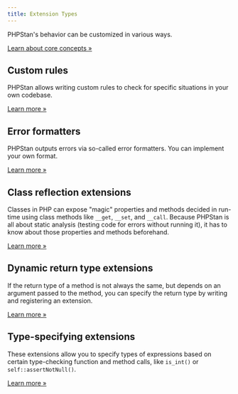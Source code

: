 ```yaml
---
title: Extension Types
---
```


PHPStan's behavior can be customized in various ways.

[Learn about core concepts »](/developing-extensions/core-concepts)

Custom rules
-------------------

PHPStan allows writing custom rules to check for specific situations in your own codebase.

[Learn more »](/developing-extensions/rules)

Error formatters
------------------

PHPStan outputs errors via so-called error formatters. You can implement your own format.

[Learn more »](/developing-extensions/error-formatters)

Class reflection extensions
------------------

Classes in PHP can expose "magic" properties and methods decided in run-time using class methods like `__get`, `__set`, and `__call`. Because PHPStan is all about static analysis (testing code for errors without running it), it has to know about those properties and methods beforehand.

[Learn more »](/developing-extensions/class-reflection-extensions)

Dynamic return type extensions
-------------------

If the return type of a method is not always the same, but depends on an argument passed to the method, you can specify the return type by writing and registering an extension.

[Learn more »](/developing-extensions/dynamic-return-type-extensions)

Type-specifying extensions
-------------------

These extensions allow you to specify types of expressions based on certain type-checking function and method calls, like `is_int()` or `self::assertNotNull()`.

[Learn more »](/developing-extensions/type-specifying-extensions)
